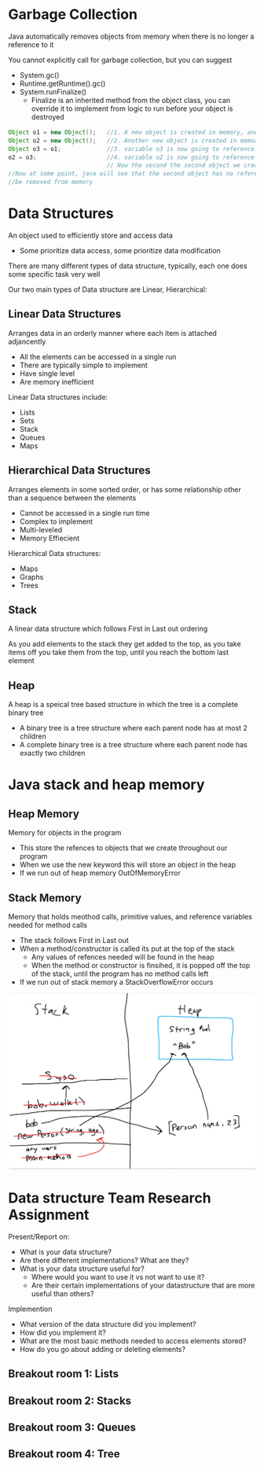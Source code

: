 # Garbage Collection

Java automatically removes objects from memory when there is no longer a reference to it

You cannot explicitly call for garbage collection, but you can suggest

- System.gc()
- Runtime.getRuntime().gc()
- System.runFinalize()
    - Finalize is an inherited method from the object class, you can override it to implement from logic to run before your object is destroyed

```java
Object o1 = new Object();   //1. A new object is created in memory, and variable o1 references it
Object o2 = new Object();   //2. Another new object is created in memory and variable o2 references it
Object o3 = o1;             //3. variable o3 is now going to reference the first object in memory
o2 = o3;                    //4. variable o2 is now going to reference the first object in memory,
                            // Now the second the second object we created has no references
//Now at some point, java will see that the second object has no references, and will eventually
//be removed from memory
```

# Data Structures

An object used to efficiently store and access data
- Some prioritize data access, some prioritize data modification

There are many different types of data structure, typically, each one does some specific task very well

Our two main types of Data structure are Linear, Hierarchical:

## Linear Data Structures

Arranges data in an orderly manner where each item is attached adjancently
- All the elements can be accessed in a single run
- There are typically simple to implement
- Have single level
- Are memory inefficient

Linear Data structures include:
- Lists
- Sets
- Stack
- Queues
- Maps

## Hierarchical Data Structures

Arranges elements in some sorted order, or has some relationship other than a sequence between the elements
- Cannot be accessed in a single run time
- Complex to implement
- Multi-leveled
- Memory Effiecient

Hierarchical Data structures:
- Maps
- Graphs
- Trees

## Stack

A linear data structure which follows First in Last out ordering

As you add elements to the stack they get added to the top, as you take items off you take them from the top, until you reach the bottom last element

## Heap

A heap is a speical tree based structure in which the tree is a complete binary tree
- A binary tree is a tree structure where each parent node has at most 2 children
- A complete binary tree is a tree structure where each parent node has exactly two children

# Java stack and heap memory

## Heap Memory

Memory for objects in the program
- This store the refences to objects that we create throughout our program
- When we use the new keyword this will store an object in the heap
- If we run out of heap memory OutOfMemoryError

## Stack Memory

Memory that holds meothod calls, primitive values, and reference variables needed for method calls
- The stack follows First in Last out
- When a method/constructor is called its put at the top of the stack
    - Any values of refences needed will be found in the heap
    - When the method or constructor is finsihed, it is popped off the top of the stack, until the program has no method calls left
- If we run out of stack memory a StackOverflowError occurs

![StackvsHeap](stackvsheap.PNG)

# Data structure Team Research Assignment

Present/Report on:
- What is your data structure?
- Are there different implementations? What are they?
- What is your data structure useful for?
    - Where would you want to use it vs not want to use it?
    - Are their certain implementations of your datastructure that are more useful than others?

Implemention
- What version of the data structure did you implement?
- How did you implement it?
- What are the most basic methods needed to access elements stored?
- How do you go about adding or deleting elements?

## Breakout room 1: Lists

## Breakout room 2: Stacks

## Breakout room 3: Queues

## Breakout room 4: Tree
